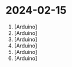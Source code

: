 # 2024-02-15

1. [](https://github.comundefined "") [Arduino]
2. [](https://github.comundefined "Example file to blink the LED on an Arduino") [Arduino]
3. [](https://github.comundefined "Arduino OSC Moodlamp") [Arduino]
4. [](https://github.comundefined "USB to bluetooth HID boot keyboard transmitter") [Arduino]
5. [](https://github.comundefined "Arduino firmware for the single colour 220v lampheart project.") [Arduino]
6. [](https://github.comundefined "Amo + Arduino = Arduimo") [Arduino]
